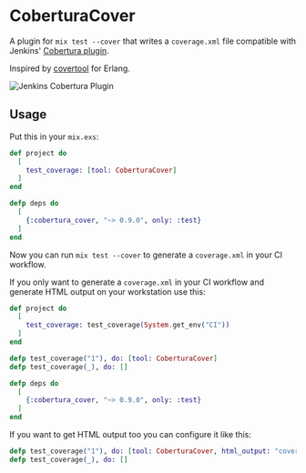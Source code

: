 CoberturaCover
==============

A plugin for `mix test --cover` that writes a `coverage.xml` file compatible with Jenkins'
[Cobertura plugin](https://wiki.jenkins-ci.org/display/JENKINS/Cobertura+Plugin).

Inspired by [covertool](https://github.com/idubrov/covertool) for Erlang.

![Jenkins Cobertura Plugin](https://github.com/PSPDFKit-labs/cobertura_cover/raw/master/doc/jenkins%E2%80%93screenshot.png)

## Usage

Put this in your `mix.exs`:

```elixir
def project do
  [
    test_coverage: [tool: CoberturaCover]
  ]
end

defp deps do
  [
    {:cobertura_cover, "~> 0.9.0", only: :test}
  ]
end
```

Now you can run `mix test --cover` to generate a `coverage.xml` in your CI workflow.

If you only want to generate a `coverage.xml` in your CI workflow and generate HTML output on your
workstation use this:

```elixir
def project do
  [
    test_coverage: test_coverage(System.get_env("CI"))
  ]
end

defp test_coverage("1"), do: [tool: CoberturaCover]
defp test_coverage(_), do: []

defp deps do
  [
    {:cobertura_cover, "~> 0.9.0", only: :test}
  ]
end
```

If you want to get HTML output too you can configure it like this:

```elixir
defp test_coverage("1"), do: [tool: CoberturaCover, html_output: "cover"]
defp test_coverage(_), do: []
```
